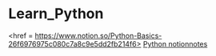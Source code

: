 # Learn_Python

<href = https://www.notion.so/Python-Basics-26f6976975c080c7a8c9e5dd2fb214f6>
[Python notionnotes](https://www.notion.so/Python-Basics-26f6976975c080c7a8c9e5dd2fb214f6)
